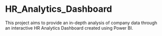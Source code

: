 # HR_Analytics_Dashboard
This project aims to provide an in-depth analysis of company data through an interactive HR Analytics Dashboard created using Power BI. 
